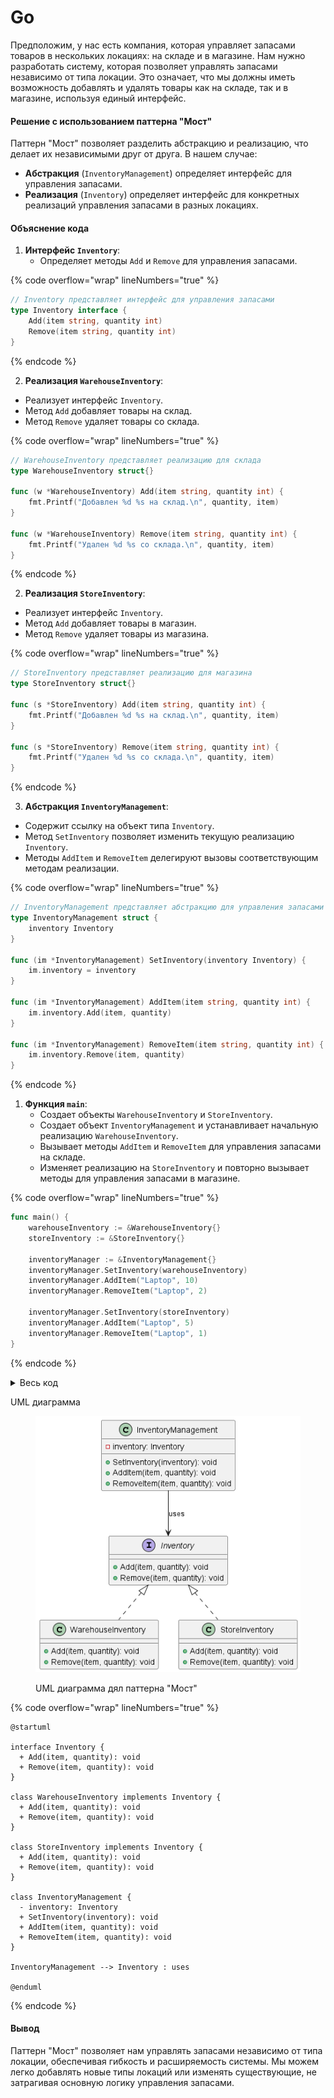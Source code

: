 # Go

Предположим, у нас есть компания, которая управляет запасами товаров в нескольких локациях: на складе и в магазине. Нам нужно разработать систему, которая позволяет управлять запасами независимо от типа локации. Это означает, что мы должны иметь возможность добавлять и удалять товары как на складе, так и в магазине, используя единый интерфейс.

#### Решение с использованием паттерна "Мост"

Паттерн "Мост" позволяет разделить абстракцию и реализацию, что делает их независимыми друг от друга. В нашем случае:

* **Абстракция** (`InventoryManagement`) определяет интерфейс для управления запасами.
* **Реализация** (`Inventory`) определяет интерфейс для конкретных реализаций управления запасами в разных локациях.

#### Объяснение кода

1. **Интерфейс `Inventory`**:
   * Определяет методы `Add` и `Remove` для управления запасами.

{% code overflow="wrap" lineNumbers="true" %}
```go
// Inventory представляет интерфейс для управления запасами
type Inventory interface {
    Add(item string, quantity int)
    Remove(item string, quantity int)
}
```
{% endcode %}

2. **Реализация `WarehouseInventory`**:

* Реализует интерфейс `Inventory`.
* Метод `Add` добавляет товары на склад.
* Метод `Remove` удаляет товары со склада.

{% code overflow="wrap" lineNumbers="true" %}
```go
// WarehouseInventory представляет реализацию для склада
type WarehouseInventory struct{}

func (w *WarehouseInventory) Add(item string, quantity int) {
    fmt.Printf("Добавлен %d %s на склад.\n", quantity, item)
}

func (w *WarehouseInventory) Remove(item string, quantity int) {
    fmt.Printf("Удален %d %s со склада.\n", quantity, item)
}
```
{% endcode %}

2. **Реализация `StoreInventory`**:

* Реализует интерфейс `Inventory`.
* Метод `Add` добавляет товары в магазин.
* Метод `Remove` удаляет товары из магазина.

{% code overflow="wrap" lineNumbers="true" %}
```go
// StoreInventory представляет реализацию для магазина
type StoreInventory struct{}

func (s *StoreInventory) Add(item string, quantity int) {
    fmt.Printf("Добавлен %d %s на склад.\n", quantity, item)
}

func (s *StoreInventory) Remove(item string, quantity int) {
    fmt.Printf("Удален %d %s со склада.\n", quantity, item)
}
```
{% endcode %}

3. **Абстракция `InventoryManagement`**:

* Содержит ссылку на объект типа `Inventory`.
* Метод `SetInventory` позволяет изменить текущую реализацию `Inventory`.
* Методы `AddItem` и `RemoveItem` делегируют вызовы соответствующим методам реализации.

{% code overflow="wrap" lineNumbers="true" %}
```go
// InventoryManagement представляет абстракцию для управления запасами
type InventoryManagement struct {
    inventory Inventory
}

func (im *InventoryManagement) SetInventory(inventory Inventory) {
    im.inventory = inventory
}

func (im *InventoryManagement) AddItem(item string, quantity int) {
    im.inventory.Add(item, quantity)
}

func (im *InventoryManagement) RemoveItem(item string, quantity int) {
    im.inventory.Remove(item, quantity)
}
```
{% endcode %}

1. **Функция `main`**:
   * Создает объекты `WarehouseInventory` и `StoreInventory`.
   * Создает объект `InventoryManagement` и устанавливает начальную реализацию `WarehouseInventory`.
   * Вызывает методы `AddItem` и `RemoveItem` для управления запасами на складе.
   * Изменяет реализацию на `StoreInventory` и повторно вызывает методы для управления запасами в магазине.

{% code overflow="wrap" lineNumbers="true" %}
```go
func main() {
    warehouseInventory := &WarehouseInventory{}
    storeInventory := &StoreInventory{}

    inventoryManager := &InventoryManagement{}
    inventoryManager.SetInventory(warehouseInventory)
    inventoryManager.AddItem("Laptop", 10)
    inventoryManager.RemoveItem("Laptop", 2)

    inventoryManager.SetInventory(storeInventory)
    inventoryManager.AddItem("Laptop", 5)
    inventoryManager.RemoveItem("Laptop", 1)
}
```
{% endcode %}



<details>

<summary>Весь код</summary>

```go
package main

import "fmt"

// Inventory представляет интерфейс для управления запасами
type Inventory interface {
    Add(item string, quantity int)
    Remove(item string, quantity int)
}

// WarehouseInventory представляет реализацию для склада
type WarehouseInventory struct{}

func (w *WarehouseInventory) Add(item string, quantity int) {
    fmt.Printf("Добавлен %d %s на склад.\n", quantity, item)
}

func (w *WarehouseInventory) Remove(item string, quantity int) {
    fmt.Printf("Удален %d %s со склада.\n", quantity, item)
}

// StoreInventory представляет реализацию для магазина
type StoreInventory struct{}

func (s *StoreInventory) Add(item string, quantity int) {
    fmt.Printf("Добавлен %d %s на склад.\n", quantity, item)
}

func (s *StoreInventory) Remove(item string, quantity int) {
    fmt.Printf("Удален %d %s со склада.\n", quantity, item)
}

// InventoryManagement представляет абстракцию для управления запасами
type InventoryManagement struct {
    inventory Inventory
}

func (im *InventoryManagement) SetInventory(inventory Inventory) {
    im.inventory = inventory
}

func (im *InventoryManagement) AddItem(item string, quantity int) {
    im.inventory.Add(item, quantity)
}

func (im *InventoryManagement) RemoveItem(item string, quantity int) {
    im.inventory.Remove(item, quantity)
}

func main() {
    warehouseInventory := &WarehouseInventory{}
    storeInventory := &StoreInventory{}

    inventoryManager := &InventoryManagement{}
    inventoryManager.SetInventory(warehouseInventory)
    inventoryManager.AddItem("Laptop", 10)
    inventoryManager.RemoveItem("Laptop", 2)

    inventoryManager.SetInventory(storeInventory)
    inventoryManager.AddItem("Laptop", 5)
    inventoryManager.RemoveItem("Laptop", 1)
}
```

</details>

UML диаграмма

<figure><img src="../../../../../.gitbook/assets/image (51).png" alt=""><figcaption><p>UML диаграмма дял паттерна "Мост"</p></figcaption></figure>

{% code overflow="wrap" lineNumbers="true" %}
```plant-uml
@startuml

interface Inventory {
  + Add(item, quantity): void
  + Remove(item, quantity): void
}

class WarehouseInventory implements Inventory {
  + Add(item, quantity): void
  + Remove(item, quantity): void
}

class StoreInventory implements Inventory {
  + Add(item, quantity): void
  + Remove(item, quantity): void
}

class InventoryManagement {
  - inventory: Inventory
  + SetInventory(inventory): void
  + AddItem(item, quantity): void
  + RemoveItem(item, quantity): void
}

InventoryManagement --> Inventory : uses

@enduml
```
{% endcode %}

#### Вывод

Паттерн "Мост" позволяет нам управлять запасами независимо от типа локации, обеспечивая гибкость и расширяемость системы. Мы можем легко добавлять новые типы локаций или изменять существующие, не затрагивая основную логику управления запасами.
